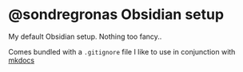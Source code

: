 # @sondregronas Obsidian setup
My default Obsidian setup. Nothing too fancy..

Comes bundled with a `.gitignore` file I like to use in conjunction with [mkdocs](https://squidfunk.github.io/mkdocs-material/)
